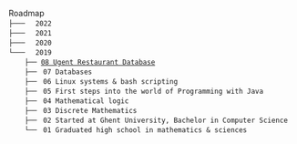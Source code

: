 Roadmap\
`├───  ` `2022` \
`├───  ` `2021` \
`├───  ` `2020` \
`└───  ` `2019` \
  `├── `[`08 Ugent Restaurant Database`](roadmap/2019/08%20Ugent%20Restaurant%20Database/README.md)\
  `├── ` `07 Databases`\
  `├── ` `06 Linux systems & bash scripting`\
  `├── ` `05 First steps into the world of Programming with Java`\
  `├── ` `04 Mathematical logic`\
  `├── ` `03 Discrete Mathematics`\
  `├── ` `02 Started at Ghent University, Bachelor in Computer Science`\
  `└── ` `01 Graduated high school in mathematics & sciences`
